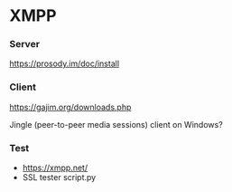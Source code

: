 # XMPP

### Server

https://prosody.im/doc/install

### Client

https://gajim.org/downloads.php

Jingle (peer-to-peer media sessions) client on Windows?

### Test

- https://xmpp.net/
- SSL tester script.py
